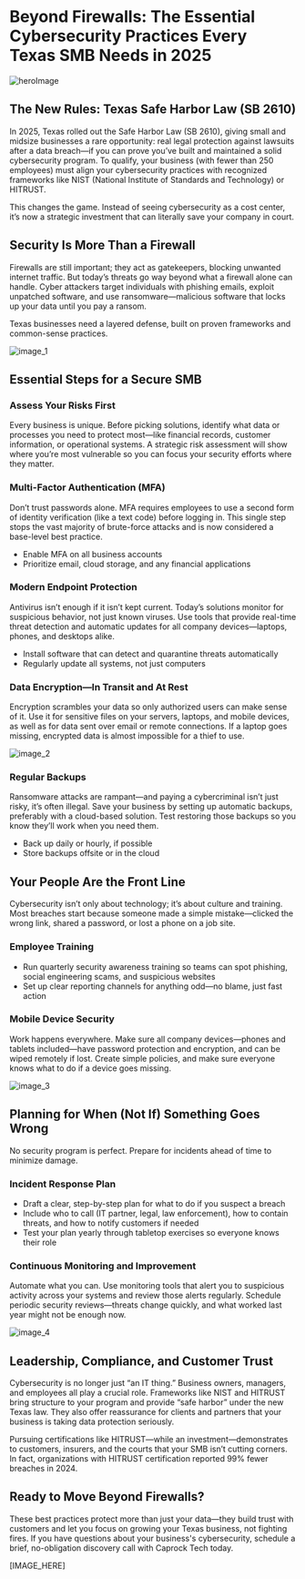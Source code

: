 # Beyond Firewalls: The Essential Cybersecurity Practices Every Texas SMB Needs in 2025

![heroImage](https://marblism-ai-agents-public.s3.us-west-2.amazonaws.com/public/apps/3af4e54e-6c6c-476b-ad8d-4508e6a30b56/sessions/20bdb11f-c15d-46ac-86a2-0c710ae50ad6/agent-output/e0129093-8937-472e-a1ef-b2344a18f371-hero-picture.webp)

## The New Rules: Texas Safe Harbor Law (SB 2610)

In 2025, Texas rolled out the Safe Harbor Law (SB 2610), giving small and midsize businesses a rare opportunity: real legal protection against lawsuits after a data breach—if you can prove you’ve built and maintained a solid cybersecurity program. To qualify, your business (with fewer than 250 employees) must align your cybersecurity practices with recognized frameworks like NIST (National Institute of Standards and Technology) or HITRUST.

This changes the game. Instead of seeing cybersecurity as a cost center, it’s now a strategic investment that can literally save your company in court.

## Security Is More Than a Firewall

Firewalls are still important; they act as gatekeepers, blocking unwanted internet traffic. But today’s threats go way beyond what a firewall alone can handle. Cyber attackers target individuals with phishing emails, exploit unpatched software, and use ransomware—malicious software that locks up your data until you pay a ransom.

Texas businesses need a layered defense, built on proven frameworks and common-sense practices.

![image_1](https://marblism-ai-agents-public.s3.us-west-2.amazonaws.com/public/apps/3af4e54e-6c6c-476b-ad8d-4508e6a30b56/sessions/20bdb11f-c15d-46ac-86a2-0c710ae50ad6/agent-output/6a0bccc3-1e46-4881-a7be-1d8f7a8835f3-layered-security-texas-office.webp)

## Essential Steps for a Secure SMB

### Assess Your Risks First

Every business is unique. Before picking solutions, identify what data or processes you need to protect most—like financial records, customer information, or operational systems. A strategic risk assessment will show where you’re most vulnerable so you can focus your security efforts where they matter.

### Multi-Factor Authentication (MFA)

Don’t trust passwords alone. MFA requires employees to use a second form of identity verification (like a text code) before logging in. This single step stops the vast majority of brute-force attacks and is now considered a base-level best practice.

- Enable MFA on all business accounts
- Prioritize email, cloud storage, and any financial applications

### Modern Endpoint Protection

Antivirus isn’t enough if it isn’t kept current. Today’s solutions monitor for suspicious behavior, not just known viruses. Use tools that provide real-time threat detection and automatic updates for all company devices—laptops, phones, and desktops alike.

- Install software that can detect and quarantine threats automatically
- Regularly update all systems, not just computers

### Data Encryption—In Transit and At Rest

Encryption scrambles your data so only authorized users can make sense of it. Use it for sensitive files on your servers, laptops, and mobile devices, as well as for data sent over email or remote connections. If a laptop goes missing, encrypted data is almost impossible for a thief to use.

![image_2](https://marblism-ai-agents-public.s3.us-west-2.amazonaws.com/public/apps/3af4e54e-6c6c-476b-ad8d-4508e6a30b56/sessions/20bdb11f-c15d-46ac-86a2-0c710ae50ad6/agent-output/cc30eb27-3f50-4e46-8807-75586a23f838-endpoint-protection-modern-workspace.webp)

### Regular Backups

Ransomware attacks are rampant—and paying a cybercriminal isn’t just risky, it’s often illegal. Save your business by setting up automatic backups, preferably with a cloud-based solution. Test restoring those backups so you know they’ll work when you need them.

- Back up daily or hourly, if possible
- Store backups offsite or in the cloud

## Your People Are the Front Line

Cybersecurity isn’t only about technology; it’s about culture and training. Most breaches start because someone made a simple mistake—clicked the wrong link, shared a password, or lost a phone on a job site.

### Employee Training

- Run quarterly security awareness training so teams can spot phishing, social engineering scams, and suspicious websites
- Set up clear reporting channels for anything odd—no blame, just fast action

### Mobile Device Security

Work happens everywhere. Make sure all company devices—phones and tablets included—have password protection and encryption, and can be wiped remotely if lost. Create simple policies, and make sure everyone knows what to do if a device goes missing.

![image_3](https://marblism-ai-agents-public.s3.us-west-2.amazonaws.com/public/apps/3af4e54e-6c6c-476b-ad8d-4508e6a30b56/sessions/20bdb11f-c15d-46ac-86a2-0c710ae50ad6/agent-output/494045d9-4836-4f14-b603-2370ba2a5cd9-cybersecurity-training-session.webp)

## Planning for When (Not If) Something Goes Wrong

No security program is perfect. Prepare for incidents ahead of time to minimize damage.

### Incident Response Plan

- Draft a clear, step-by-step plan for what to do if you suspect a breach
- Include who to call (IT partner, legal, law enforcement), how to contain threats, and how to notify customers if needed
- Test your plan yearly through tabletop exercises so everyone knows their role

### Continuous Monitoring and Improvement

Automate what you can. Use monitoring tools that alert you to suspicious activity across your systems and review those alerts regularly. Schedule periodic security reviews—threats change quickly, and what worked last year might not be enough now.

![image_4](https://marblism-ai-agents-public.s3.us-west-2.amazonaws.com/public/apps/3af4e54e-6c6c-476b-ad8d-4508e6a30b56/sessions/20bdb11f-c15d-46ac-86a2-0c710ae50ad6/agent-output/57f93493-6f31-4b94-8e64-722f41e84c1e-incident-response-strategy-meeting.webp)

## Leadership, Compliance, and Customer Trust

Cybersecurity is no longer just “an IT thing.” Business owners, managers, and employees all play a crucial role. Frameworks like NIST and HITRUST bring structure to your program and provide “safe harbor” under the new Texas law. They also offer reassurance for clients and partners that your business is taking data protection seriously.

Pursuing certifications like HITRUST—while an investment—demonstrates to customers, insurers, and the courts that your SMB isn’t cutting corners. In fact, organizations with HITRUST certification reported 99% fewer breaches in 2024.

## Ready to Move Beyond Firewalls?

These best practices protect more than just your data—they build trust with customers and let you focus on growing your Texas business, not fighting fires. If you have questions about your business's cybersecurity, schedule a brief, no-obligation discovery call with Caprock Tech today.

[IMAGE_HERE]
